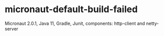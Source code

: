 # micronaut-default-build-failed
Micronaut 2.0.1, Java 11, Gradle, Junit, components: http-client and netty-server
